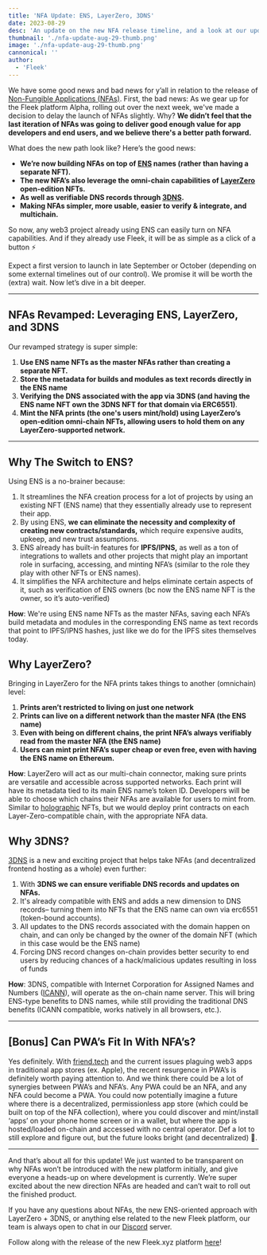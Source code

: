 ```yaml
---
title: 'NFA Update: ENS, LayerZero, 3DNS'
date: 2023-08-29
desc: 'An update on the new NFA release timeline, and a look at our updated ENS, LayerZero, and 3DNS-based design'
thumbnail: './nfa-update-aug-29-thumb.png'
image: './nfa-update-aug-29-thumb.png'
cannonical: ''
author:
  - 'Fleek'
---
```


We have some good news and bad news for y’all in relation to the release of [Non-Fungible Applications (NFAs)](https://github.com/fleekxyz/non-fungible-apps). First, the bad news: As we gear up for the Fleek platform Alpha, rolling out over the next week, we've made a decision to delay the launch of NFAs slightly. Why? **We didn’t feel that the last iteration of NFAs was going to deliver good enough value for app developers and end users, and we believe there's a better path forward.**

What does the new path look like? Here’s the good news:

- **We’re now building NFAs on top of [ENS](https://ens.domains/) names (rather than having a separate NFT).**
- **The new NFA’s also leverage the omni-chain capabilities of [LayerZero](https://layerzero.network/) open-edition NFTs.**
- **As well as verifiable DNS records through [3DNS](https://3dns.box/).**
- **Making NFAs simpler, more usable, easier to verify & integrate, and multichain.**

So now, any web3 project already using ENS can easily turn on NFA capabilities. And if they already use Fleek, it will be as simple as a click of a button ⚡

Expect a first version to launch in late September or October (depending on some external timelines out of our control). We promise it will be worth the (extra) wait. Now let’s dive in a bit deeper.

---

## NFAs Revamped: Leveraging ENS, LayerZero, and 3DNS

Our revamped strategy is super simple:

1. **Use ENS name NFTs as the master NFAs rather than creating a separate NFT.**
2. **Store the metadata for builds and modules as text records directly in the ENS name**
3. **Verifying the DNS associated with the app via 3DNS (and having the ENS name NFT own the 3DNS NFT for that domain via ERC6551)**.
4. **Mint the NFA prints (the one's users mint/hold) using LayerZero’s open-edition omni-chain NFTs, allowing users to hold them on any LayerZero-supported network.**

---

## Why The Switch to ENS?

Using ENS is a no-brainer because:

1. It streamlines the NFA creation process for a lot of projects by using an existing NFT (ENS name) that they essentially already use to represent their app.
2. By using ENS, **we can eliminate the necessity and complexity of creating new contracts/standards,** which require expensive audits, upkeep, and new trust assumptions.
3. ENS already has built-in features for **IPFS/IPNS,** as well as a ton of integrations to wallets and other projects that might play an important role in surfacing, accessing, and minting NFA’s (similar to the role they play with other NFTs or ENS names).
4. It simplifies the NFA architecture and helps eliminate certain aspects of it, such as verification of ENS owners (bc now the ENS name NFT is the owner, so it’s auto-verified)

**How**: We're using ENS name NFTs as the master NFAs, saving each NFA’s build metadata and modules in the corresponding ENS name as text records that point to IPFS/IPNS hashes, just like we do for the IPFS sites themselves today.

## Why LayerZero?

Bringing in LayerZero for the NFA prints takes things to another (omnichain) level:

1. **Prints aren’t restricted to living on just one network**
2. **Prints can live on a different network than the master NFA (the ENS name)**
3. **Even with being on different chains, the print NFA’s always verifiably read from the master NFA (the ENS name)**
4. **Users can mint print NFA’s super cheap or even free, even with having the ENS name on Ethereum.**

**How**: LayerZero will act as our multi-chain connector, making sure prints are versatile and accessible across supported networks. Each print will have its metadata tied to its main ENS name’s token ID. Developers will be able to choose which chains their NFAs are available for users to mint from. Similar to [holographic](https://www.holograph.xyz/) NFTs, but we would deploy print contracts on each Layer-Zero-compatible chain, with the appropriate NFA data.

## Why 3DNS?

[3DNS](https://3dns.box/) is a new and exciting project that helps take NFAs (and decentralized frontend hosting as a whole) even further:

1. With **3DNS we can ensure verifiable DNS records and updates on NFAs.**
2. It's already compatible with ENS and adds a new dimension to DNS records– turning them into NFTs that the ENS name can own via erc6551 (token-bound accounts).
3. All updates to the DNS records associated with the domain happen on chain, and can only be changed by the owner of the domain NFT (which in this case would be the ENS name)
4. Forcing DNS record changes on-chain provides better security to end users by reducing chances of a hack/malicious updates resulting in loss of funds

**How**: 3DNS, compatible with Internet Corporation for Assigned Names and Numbers ([ICANN](https://www.icann.org/)), will operate as the on-chain name server. This will bring ENS-type benefits to DNS names, while still providing the traditional DNS benefits (ICANN compatible, works natively in all browsers, etc.).

---

## [Bonus] Can PWA’s Fit In With NFA’s?

Yes definitely. With [friend.tech](http://friend.tech/) and the current issues plaguing web3 apps in traditional app stores (ex. Apple), the recent resurgence in PWA’s is definitely worth paying attention to. And we think there could be a lot of synergies between PWA’s and NFA’s. Any PWA could be an NFA, and any NFA could become a PWA. You could now potentially imagine a future where there is a decentralized, permissionless app store (which could be built on top of the NFA collection), where you could discover and mint/install ‘apps’ on your phone home screen or in a wallet, but where the app is hosted/loaded on-chain and accessed with no central operator. Def a lot to still explore and figure out, but the future looks bright (and decentralized) 🤙.

---

And that’s about all for this update! We just wanted to be transparent on why NFAs won’t be introduced with the new platform initially, and give everyone a heads-up on where development is currently. We’re super excited about the new direction NFAs are headed and can’t wait to roll out the finished product.

If you have any questions about NFAs, the new ENS-oriented approach with LayerZero + 3DNS, or anything else related to the new Fleek platform, our team is always open to chat in our [Discord](http://discord.gg/fleek) server.

Follow along with the release of the new Fleek.xyz platform [here](https://twitter.com/fleek)!
